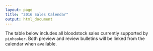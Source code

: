 ```yaml
---
layout: page
title: "2016 Sales Calendar"
output: html_document
---
```




The table below includes all bloodstock sales currently supported by `pinhooker`. Both preview and review bulletins will be linked from the calendar when available.

<!--html_preserve--><div id="htmlwidget-3278" style="width:100%;height:auto;" class="datatables html-widget"></div>
<script type="application/json" data-for="htmlwidget-3278">{"x":{"data":[["2016-02-10","2016-04-28","2016-06-08","2016-06-13","2016-09-10","2016-09-27","2016-09-29","2016-09-30","2016-11-04","2016-11-13","2016-12-07","2016-01-27","2016-04-07","2016-04-19","2016-05-17","2016-05-18","2016-08-02","2016-08-23","2016-08-25","2016-09-05","2016-10-31"],["2016-02-11","2016-04-28","2016-06-09","2016-06-13","2016-09-10","2016-09-28","2016-09-30","2016-09-30","2016-11-04","2016-11-20","2016-12-09","2016-01-27","2016-04-07","2016-04-20","2016-05-17","2016-05-19","2016-08-02","2016-08-24","2016-08-25","2016-09-06","2016-11-01"],["Goffs","Goffs","Goffs","Goffs","Goffs","Goffs","Goffs","Goffs","Goffs","Goffs","Goffs","Goffs UK","Goffs UK","Goffs UK","Goffs UK","Goffs UK","Goffs UK","Goffs UK","Goffs UK","Goffs UK","Goffs UK"],["February Sale","Punchestown Sale","Land Rover Sale","London Sale in association with QIPCO","Champions Sale","Orby Sale","Sportsman’s Sale","Sportsman’s Sale Part 2","Open Yearling and HIT Sale","November Sale","December National Hunt and Flat Sale","January Sales","The Aintree Sale","Breeze Up Sales","Spring Store Sales","Spring HIT Sales","August Sales","Premier Yearling Sales","Silver Yearling Sales","September HIT Sales","Autumn HIT and Yearling Sales"],[null,null,null,null,null,null,null,null,null,null,null,null,null,null,null,null,null,null,null,null,null]],"container":"<table class=\"display\">\n  <thead>\n    <tr>\n      <th>First Day\u003c/th>\n      <th>Last Day\u003c/th>\n      <th>Auctioneer\u003c/th>\n      <th>Sale Name\u003c/th>\n      <th>Bulletins\u003c/th>\n    \u003c/tr>\n  \u003c/thead>\n\u003c/table>","options":{"order":[[0,"asc"]],"dom":"ft","pageLength":100,"autoWidth":false,"orderClasses":false},"callback":null,"filter":"none"},"evals":[],"jsHooks":[]}</script><!--/html_preserve-->

<script src="{{ "../htmlwidgets_deps/htmlwidgets-0.6/htmlwidgets.js" | prepend: site.baseurl }}"></script>
<script src="{{ "../htmlwidgets_deps/jquery-1.11.1/jquery.min.js" | prepend: site.baseurl }}"></script>
<script src="{{ "../htmlwidgets_deps/datatables-binding-0.1/datatables.js" | prepend: site.baseurl }}"></script>
<script src="{{ "../htmlwidgets_deps/datatables-1.10.7/jquery.dataTables.min.js" | prepend: site.baseurl }}"></script>
<link href="{{ "../htmlwidgets_deps/datatables-default-1.10.7/dataTables.extra.css" | prepend: site.baseurl }}" rel="stylesheet" />
<link href="{{ "../htmlwidgets_deps/datatables-default-1.10.7/jquery.dataTables.min.css" | prepend: site.baseurl }}" rel="stylesheet" />
